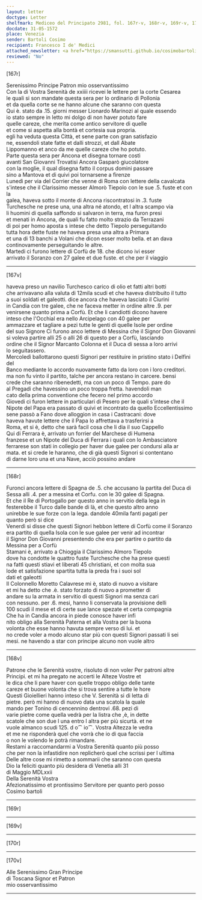 ```yaml
---
layout: letter
doctype: Letter
shelfmark: Mediceo del Principato 2981, fol. 167r-v, 168r-v, 169r-v, 170r-v
docdate: 31-05-1572
place: Venezia
sender: Bartoli Cosimo
recipient: Francesco I de' Medici
attached_newsletter: <a href="https://smansutti.github.io/cosimobartoli/texts/3081_070/">3081_070</a>
reviewed: "No"
---
```


[167r]  
  
  
Serenissimo Principe Patron mio osservantissimo  
Con la di Vostra Serenità de xxiiii ricevei le lettere per la corte Cesarea  
le quali si son mandate questa sera per lo ordinario di Pollonia  
et da quella corte se ne hanno alcune che saranno con questa  
Qui è. stato da .15. giorni messer Lionardo Marinozi al quale essendo  
io stato sempre in letto mi dolgo di non haver potuto fare  
quelle careze, che merita come antico servitore di quelle  
et come si aspetta alla bontà et cortesia sua propria.  
egli ha veduta questa Città, et sene parte con gran satisfazio  
ne, essendoli state fatte et dalli strozzi, et dall Abate  
Lippomanno et anco da me quelle careze che ho potuto.  
Parte questa sera per Ancona et disegna tornare costì  
avanti San Giovanni Trovatisi Ancora Gasparò giucolatore  
con la moglie, il qual disegna fatto il corpus domini passare  
sino a Mantova et di quivi poi tornarsene a firenze  
Lunedì per via del Corrier che venne di Roma con lettere della cavalcata  
s'intese che il Clarissimo messer Almorò Tiepolo con le sue .5. fuste et con la  
galea, haveva sotto il monte di Ancona riscontratosi in .3. fuste  
Turchesche ne prese una, una altra né atondo, et l altra scampo via  
li huomini di quella saffondo si salvaron in terra, ma furon presi  
et menati in Ancona, de quali fu fatto molto strazio da Terrazani  
di poi per homo aposta s intese che detto Tiepolo perseguitando  
tutta hora dette fuste ne haveva presa una altra a Primara  
et una di 13 banchi a Volani che dicon esser molto bella. et an dava  
continovamente perseguitando le altre.  
Martedi ci furono lettere di Corfù de 18. che dicono ivi esser  
arrivato il Soranzo con 27 galee et due fuste. et che per il viaggio  
  
---  

[167v]  
  
  
haveva preso un navilio Turchesco carico di olio et fatti altri botti  
che arrivavano alla valuta di 12mila scudi et che haveva distribuito il tutto  
a suoi soldati et galeotti. dice ancora che haveva lasciato il Ciurini  
in Candia con tre galee, che ne faceva metter in ordine altre .9. per  
venirsene quanto prima a Corfù. Et che li candiotti dicono havere  
inteso che l'Occhial era nello Arcipelago con 40 galee per  
ammazzare et tagliare a pezi tutte le genti di quelle Isole per ordine  
del suo Signore Ci furono anco lettere di Messina che il Signor Don Giovanni  
si voleva partire alli 25 o alli 26 di questo per a Corfù, lasciando  
ordine che il Signor Marcanto Colonna et il Duca di sessa a loro arrivi  
lo seguitassero.  
Mercoledì ballottarono questi Signori per restituire in pristino stato i Delfini del  
Banco mediante lo accordo nuovamente fatto da loro con i loro creditori.  
ma non fu vinto il partito, talche per ancora restano in carcere. bensi  
crede che saranno ribenedetti, ma con un poco di Tempo. pare do  
al Pregadi che havessino un poco troppa fretta. havendoli man  
cato della prima conventione che fecero nel primo accordo  
Giovedi ci furon lettere in particulari di Pesero per le quali s'intese che il  
Nipote del Papa era passato di quivi et incontrato da quello Eccellentissimo  
sene passò a Fano dove alloggion in casa i Castracani: dove  
haveva havute lettere che il Papa lo affrettava a trasferirsi a  
Roma, et si è, detto che sarà facil cosa che li dia il suo Cappello  
Qui di Ferrara è, arrivato un forrier del Marchese di Humena  
franzese et un Nipote del Duca di Ferrara i quali con lo Ambasciatore  
ferrarese son stati in collegio per haver due galee per condursi alla ar  
mata. et si crede le haranno, che di già questi Signori si contentano  
di darne loro una et una Nave, acciò possino andare  
  
---  

[168r]  
  
  
Furonci ancora lettere di Spagna de .5. che accusano la partita del Duca di  
Sessa alli .4. per a messina et Corfu. con le 30 galee di Spagna.  
Et che il Re di Portogallo per questo anno in servitio della lega in  
festerebbe il Turco dalle bande di là, et che questo altro anno  
unirebbe le sue forze con la lega. dandole 40mila fanti pagati per  
quanto però si dice  
Venerdì si disse che questi Signori hebbon lettere di Corfù come il Soranzo  
era partito di quella Isola con le sue galee per venir ad incontrar  
il Signor Don Giovanni presentendo che era per partire o partito da  
Messina per a Corfù  
Stamani è, arrivato a Chioggia il Clarissimo Almoro Tiepolo  
dove ha condotte le quattro fuste Turchesche che ha prese questi  
na fatti questi stiavi et liberati 45 christiani, et con molta sua  
lode et satisfazione spartita tutta la preda fra i suoi sol  
dati et galeotti  
Il Colonnello Moretto Calavrese mi è, stato di nuovo a visitare  
et mi ha detto che .è. stato forzato di nuovo a prometter di  
andare su la armata in servitio di questi Signori ma senza cari  
con nessuno. per .6. mesi, hanno li conservata la provisione delli  
100 scudi il mese et di certe sue lance spezate et certa compagnia  
Che ha in Candia ancora in piede conosce haver infi  
nito obligo alla Serenità Paterna et alla Vostra per la buona  
volonta che esse hanno havuta sempre verso di lui. et  
no crede voler a modo alcuno star più con questi Signori passati li sei  
mesi. ne havendo a star con principe alcuno non vuole altro  
  
---  

[168v]  
  
  
Patrone che le Serenità vostre, risoluto di non voler Per patroni altre  
Principi. et mi ha pregato ne accerti le Alteze Vostre et  
le dica che li pare haver con quelle troppo obligo delle tante  
careze et buone volonta che si trova sentire a tutte le hore  
Questi Gioiellieri hanno inteso che V. Serenità si di letta di  
pietre. però mi hanno di nuovo data una scatola la quale  
mando per Tonino di cencennino dentrovi .68. pezi di  
varie pietre come quella vedrà per la listra che ,è, in dette  
scatole che son due l una entro l altra per più sicurtà. et ne  
vuole almanco scudi 125. d o⁀ io⁀. Vostra Altezza le vedra  
et me ne risponderà quel che vorrà che io di qua faccia  
o non le volendo le potrà rimandare.  
Restami a raccomandarmi a Vostra Serenità quanto più posso  
che per non la infastidire non replicherò quel che scrissi per l ultima  
Delle altre cose mi rimetto a sommarii che saranno con questa  
Dio la feliciti quanto più desidera di Venetia alli 31  
di Maggio MDLxxii  
Della Serenità Vostra  
Afezionatissimo et prontissimo Servitore per quanto però posso  
Cosimo bartoli  
  
---  

[169r]  
  
  
  
---  

[169v]  
  
  
  
---  

[170r]  
  
  
  
---  

[170v]  
  
  
Alle Serenissimo Gran Principe  
di Toscana Signor et Patron  
mio osservantissimo  
  
---  

